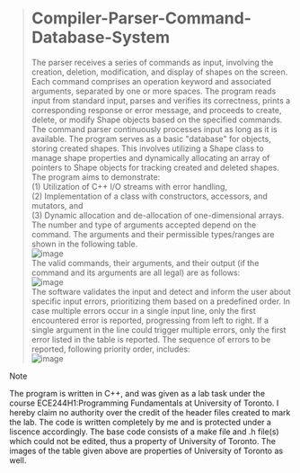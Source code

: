 ># Compiler-Parser-Command-Database-System
>
>The parser receives a series of commands as input, involving the creation, deletion, modification, and display of shapes on the screen. Each command comprises an operation keyword and associated arguments, separated by one or more spaces. The program reads input from standard input, parses and verifies its correctness, prints a corresponding response or error message, and proceeds to create, delete, or modify Shape objects based on the specified commands. The command parser continuously processes input as long as it is available. The program serves as a basic "database" for objects, storing created shapes. This involves utilizing a Shape class to manage shape properties and dynamically allocating an array of pointers to Shape objects for tracking created and deleted shapes.  
>The program aims to demonstrate:    
(1) Utilization of C++ I/O streams with error handling,    
(2) Implementation of a class with constructors, accessors, and mutators, and    
(3) Dynamic allocation and de-allocation of one-dimensional arrays.  
The number and type of arguments accepted depend on the command. The arguments and their permissible types/ranges are shown in the following table.  
![image](https://github.com/vedanshmehta/Compiler-Parser-Command-Database-System/assets/155503900/132237d2-6660-427f-8d18-1910da6b6835)  
The valid commands, their arguments, and their output (if the command and its arguments are all legal) are as follows:  
![image](https://github.com/vedanshmehta/Compiler-Parser-Command-Database-System/assets/155503900/6dc36e86-5bfd-42a0-a59e-7bf5cd2c0527)  
The software validates the input and detect and inform the user about specific input errors, prioritizing them based on a predefined order. In case multiple errors occur in a single input line, only the first encountered error is reported, progressing from left to right. If a single argument in the line could trigger multiple errors, only the first error listed in the table is reported. The sequence of errors to be reported, following priority order, includes:  
![image](https://github.com/vedanshmehta/Compiler-Parser-Command-Database-System/assets/155503900/03e217c7-d555-4a34-8877-7e17aafa69d7)  

>[!NOTE]
>The program is written in C++, and was given as a lab task under the course ECE244H1:Programming Fundamentals at University of Toronto. I hereby claim no authority over the credit of the header files created to mark the lab. The code is written completely by me and is protected under a liscence accordingly. The base code consists of a make file and .h file(s) which could not be edited, thus a property of University of Toronto. The images of the table given above are properties of University of Toronto as well.
